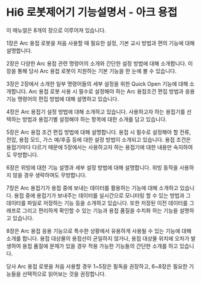 ﻿# Hi6 로봇제어기 기능설명서 - 아크 용접

이 매뉴얼은 8개의 장으로 이루어져 있습니다.

1장은 Arc 용접 로봇을 처음 사용할 때 필요한 설정, 기본 교시 방법과 편의 기능에 대해 설명합니다.

2장은 다양한 Arc 용접 관련 명령어의 소개와 간단한 설정 방법에 대해 소개합니다. 이 장을 통해 당사 Arc 용접 로봇이 지원하는 기본 기능을 한 눈에 볼 수 있습니다.

3장은 2장에서 소개한 일부 명령어들의 세부 설정을 위한 Quick Open 기능에 대해 소개합니다. Arc 용접 로봇 사용 시 필수로 설정해야 하는 Arc 용접조건 편집 방법과 응용 기능 명령어의 편집 방법에 대해 설명하고 있습니다.

4장은 Arc 용접기 설정 방법에 대해 소개하고 있습니다. 사용하고자 하는 용접기를 선택하는 방법과 용접기별 설정해야 하는 항목에 대한 소개를 담고 있습니다.

5장은 Arc 용접 조건 편집 방법에 대해 설명합니다. 용접 시 필수로 설정해야 할 전류, 전압, 용접 모드, 가스 예/후출 등에 대한 설정 방법이 소개되고 있습니다. 용접 조건은 용접기마다 다르기 때문에 5장에서는 사용하고자 하는 용접기에 대한 내용만 숙지하여도 무방합니다.

6장은 위빙에 대한 기능 설명과 세부 설정 방법에 대해 설명합니다. 위빙 동작을 사용하지 않을 경우 생략하여도 무방합니다.

7장은 Arc 용접기가 용접 중에 보내는 데이터를 활용하는 기능에 대해 소개하고 있습니다. 용접 중에 용접기가 보내주는 데이터를 실시간으로 모니터링 할 수 있는 방법과 그 데이터를 파일로 저장하는 기능 등을 소개하고 있습니다. 또한 저장된 이전 데이터를 그래프로 그리고 편리하게 확인할 수 있는 기능과 용접 품질을 수치화 하는 기능을 설명하고 있습니다.

8장은 Arc 용접 응용 기능으로 특수한 상황에서 유용하게 사용될 수 있는 기능에 대해 소개를 합니다. 용접 대상물의 용접선이 균일하지 않거나, 용접 대상물 위치에 오차가 발생하여 용접 품질에 문제가 있을 경우 적용 가능한 기능들의 간단한 소개를 하고 있습니다.

당사 Arc 용접 로봇을 처음 사용할 경우 1~5장은 필독을 권장하고, 6~8장은 필요한 기능들을 선택적으로 읽어보는 것을 권장합니다.


<br>
